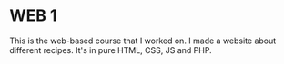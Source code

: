 # WEB 1

This is the web-based course that I worked on. I made a website about different recipes. It's in pure HTML, CSS, JS and PHP.
